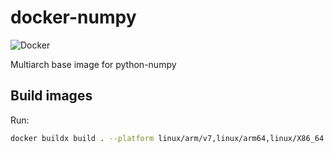 # docker-numpy

![Docker](https://github.com/cyrilix/docker-numpy/workflows/Docker/badge.svg?branch=master)

Multiarch base image for python-numpy


## Build images

Run:
```bash
docker buildx build . --platform linux/arm/v7,linux/arm64,linux/X86_64 --progress plain
```
